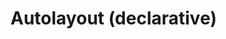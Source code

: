 # Autolayout (declarative)

<live-code class="full" mode="html>iframe">
  <template>
  <base href="${host}" /><script src="./importmap.js"></script>

  <style>
      body, html {
          width: 100%; height: 100%;
          margin: 0; padding: 0;
          overflow: hidden;
          touch-action: none; /* prevent touch drag from scrolling */
      }
  </style>

  <lume-scene id="scene" webgl style="display: none">
      <lume-ambient-light intensity="0.1"></lume-ambient-light>
      <lume-point-light
          id="light"
          color="white"
          position="300 300 120"
          size="0 0 0"
          cast-shadow="true"
          intensity="0.5"
          shadow-radius="2"
          distance="800"
          shadow-bias="-0.01"
          >
          <lume-mesh
              has="sphere-geometry basic-material"
              size="10 10 10"
              color="white"
              receive-shadow="false"
              cast-shadow="false"
              mount-point="0.5 0.5 0.5"
              style="pointer-events: none"
              >
          </lume-mesh>
      </lume-point-light>
      <lume-autolayout
          id="layout"
          size="100 100 0" TODO="why do we need Z size 0 here, but not in the imperative example?"
          position="0 0 0"
          align-point=" 0.5 0.5 0"
          mount-point=" 0.5 0.5 0"
          visual-format="
              V:|-[child1(child3)]-[child3]-|
              V:|-[child2(child4)]-[child4]-|
              V:[child5(child4)]-|
              |-[child1(child2)]-[child2]-|
              |-[child3(child4,child5)]-[child4]-[child5]-|
          "
          style="background: rgba(0,0,0,0.3)"
      >
          <lume-mixed-plane size="1 1 0" color="deeppink" class="child1">This is a paragraph of text to show that it reflows when the size of the layout changes size so that the awesomeness can be observed in its fullness.</lume-mixed-plane>
          <lume-mixed-plane size="1 1 0" color="deeppink" class="child2">This is a paragraph of text to show that it reflows when the size of the layout changes size so that the awesomeness can be observed in its fullness.</lume-mixed-plane>
          <lume-mixed-plane size="1 1 0" color="deeppink" class="child3">This is a paragraph of text to show that it reflows when the size of the layout changes size so that the awesomeness can be observed in its fullness.</lume-mixed-plane>
          <lume-mixed-plane size="1 1 0" color="deeppink" class="child4">This is a paragraph of text to show that it reflows when the size of the layout changes size so that the awesomeness can be observed in its fullness.</lume-mixed-plane>
          <lume-mixed-plane size="1 1 0" color="deeppink" class="child5">This is a paragraph of text to show that it reflows when the size of the layout changes size so that the awesomeness can be observed in its fullness.</lume-mixed-plane>
      </lume-autolayout>
  </lume-scene>

  <script type="module">
      import 'lume'

      // unhide the scene once we've loaded Lume
      scene.removeAttribute('style')

      const layout = document.querySelector('#layout')
      layout.size = (x,y,z,t) => [600+200*Math.sin(t/1000),400+200*Math.sin(t/1000),z]

      const light = document.querySelector('#light')

      document.addEventListener('pointermove', function(e) {
          e.preventDefault()
          light.position.x = e.clientX
          light.position.y = e.clientY
      })

      const vfl1 = `
          //viewport aspect-ratio:3/1 max-height:300
          H:|-[row:[child1(child2,child5)]-[child2]-[child5]]-|
          V:|-[row]-|
      `
      const vfl2 = `
          V:|-[child1(child3)]-[child3]-|
          V:|-[child2(child4)]-[child4]-|
          V:[child5(child4)]-|
          |-[child1(child2)]-[child2]-|
          |-[child3(child4,child5)]-[child4]-[child5]-|
      `

      let lastSize = 'big'
      let size = 'big' // or 'small'

      layout.on('sizechange', ({x, y, z}) => {
          if (x <= 600) size = 'small'
          else size = 'big'

          if (lastSize !== size) {
              if (size === 'small') layout.visualFormat = vfl1
              else layout.visualFormat = vfl2
          }

          lastSize = size
      })
  </script>
  </template>
</live-code>
